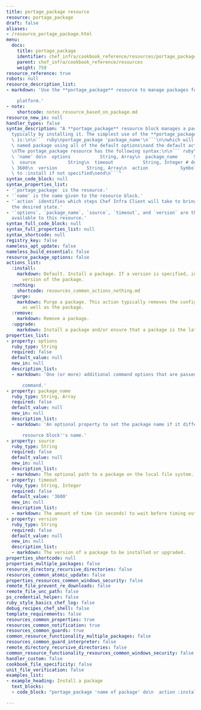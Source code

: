 ```yaml
---
title: portage_package resource
resource: portage_package
draft: false
aliases:
- /resource_portage_package.html
menu:
  docs:
    title: portage_package
    identifier: chef_infra/cookbook_reference/resources/portage_package portage_package
    parent: chef_infra/cookbook_reference/resources
    weight: 750
resource_reference: true
robots: null
resource_description_list:
- markdown: 'Use the **portage_package** resource to manage packages for the Gentoo

    platform.'
- note:
    shortcode: notes_resource_based_on_package.md
resource_new_in: null
handler_types: false
syntax_description: "A **portage_package** resource block manages a package on a node,\n\
  typically by installing it. The simplest use of the **portage_package**\nresource\
  \ is:\n\n``` ruby\nportage_package 'package_name'\n```\n\nwhich will install the\
  \ named package using all of the default options\nand the default action (`:install`).\n\
  \nThe portage_package resource has the following syntax:\n\n``` ruby\nportage_package\
  \ 'name' do\n  options           String, Array\n  package_name      String, Array\n\
  \  source            String\n  timeout           String, Integer # default value:\
  \ 3600\n  version           String, Array\n  action            Symbol # defaults\
  \ to :install if not specified\nend\n```"
syntax_code_block: null
syntax_properties_list:
- '`portage_package` is the resource.'
- '`name` is the name given to the resource block.'
- '`action` identifies which steps Chef Infra Client will take to bring the node into
  the desired state.'
- '`options`, `package_name`, `source`, `timeout`, and `version` are the properties
  available to this resource.'
syntax_full_code_block: null
syntax_full_properties_list: null
syntax_shortcode: null
registry_key: false
nameless_apt_update: false
nameless_build_essential: false
resource_package_options: false
actions_list:
  :install:
    markdown: Default. Install a package. If a version is specified, install the specified
      version of the package.
  :nothing:
    shortcode: resources_common_actions_nothing.md
  :purge:
    markdown: Purge a package. This action typically removes the configuration files
      as well as the package.
  :remove:
    markdown: Remove a package.
  :upgrade:
    markdown: Install a package and/or ensure that a package is the latest version.
properties_list:
- property: options
  ruby_type: String
  required: false
  default_value: null
  new_in: null
  description_list:
  - markdown: 'One (or more) additional command options that are passed to the

      command.'
- property: package_name
  ruby_type: String, Array
  required: false
  default_value: null
  new_in: null
  description_list:
  - markdown: 'An optional property to set the package name if it differs from the

      resource block''s name.'
- property: source
  ruby_type: String
  required: false
  default_value: null
  new_in: null
  description_list:
  - markdown: The optional path to a package on the local file system.
- property: timeout
  ruby_type: String, Integer
  required: false
  default_value: '3600'
  new_in: null
  description_list:
  - markdown: The amount of time (in seconds) to wait before timing out.
- property: version
  ruby_type: String
  required: false
  default_value: null
  new_in: null
  description_list:
  - markdown: The version of a package to be installed or upgraded.
properties_shortcode: null
properties_multiple_packages: false
resource_directory_recursive_directories: false
resources_common_atomic_update: false
properties_resources_common_windows_security: false
remote_file_prevent_re_downloads: false
remote_file_unc_path: false
ps_credential_helper: false
ruby_style_basics_chef_log: false
debug_recipes_chef_shell: false
template_requirements: false
resources_common_properties: true
resources_common_notification: true
resources_common_guards: true
common_resource_functionality_multiple_packages: false
resources_common_guard_interpreter: false
remote_directory_recursive_directories: false
common_resource_functionality_resources_common_windows_security: false
handler_custom: false
cookbook_file_specificity: false
unit_file_verification: false
examples_list:
- example_heading: Install a package
  text_blocks:
  - code_block: "portage_package 'name of package' do\n  action :install\nend"

---
```

